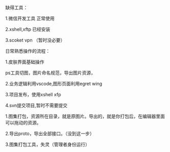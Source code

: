 缺得工具：

1.微信开发工具 正常使用

2.xshell,xftp 已经安装

3.scoket vpn （暂时没必要）

 

日常熟悉操作的流程：

1.皮肤界面基础操作 

ps工具切图，图片命名规范，导出图片资源，

2.业务逻辑利用vscode,图形页面利用egret wing

3.项目发布，使用xshell  xfp

4.svn提交项目,暂时不需要提交



1.图集打包，资源所在目录，就是原图片。导出的，就是你打包后，在编辑器里面可以拖动的资源。

2.导出proto，导出全部接口。（没到这一步）

3.图集打包工具，失灵（管理者身份运行）

